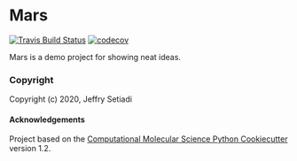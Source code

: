 Mars
==============================
[//]: # (Badges)
[![Travis Build Status](https://travis-ci.com/REPLACE_WITH_OWNER_ACCOUNT/Mars.svg?branch=master)](https://travis-ci.com/REPLACE_WITH_OWNER_ACCOUNT/Mars)
[![codecov](https://codecov.io/gh/REPLACE_WITH_OWNER_ACCOUNT/Mars/branch/master/graph/badge.svg)](https://codecov.io/gh/REPLACE_WITH_OWNER_ACCOUNT/Mars/branch/master)

Mars is a demo project for showing neat ideas.

### Copyright

Copyright (c) 2020, Jeffry Setiadi


#### Acknowledgements
 
Project based on the 
[Computational Molecular Science Python Cookiecutter](https://github.com/molssi/cookiecutter-cms) version 1.2.
